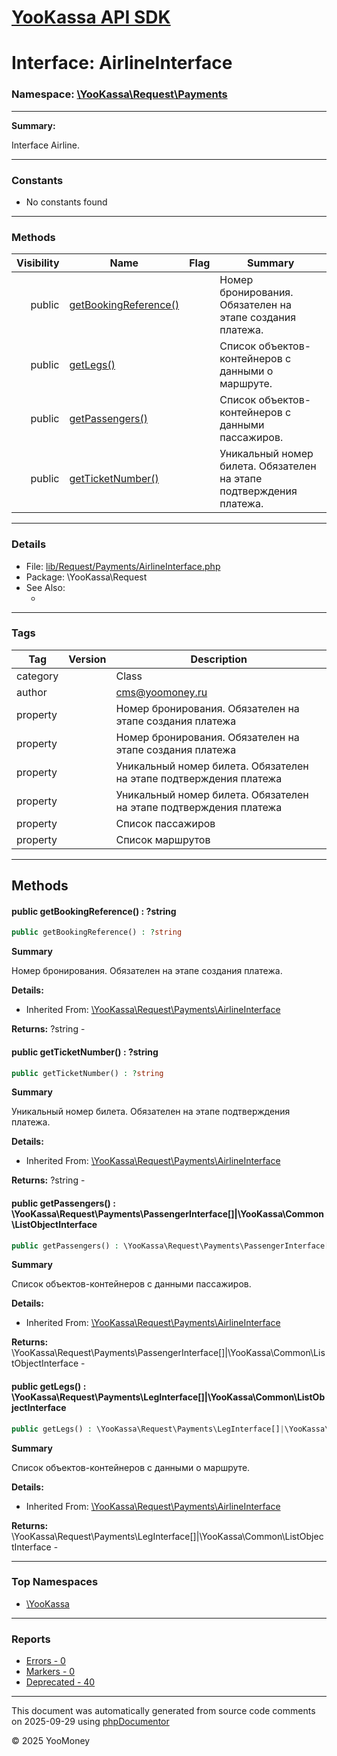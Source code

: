 # [YooKassa API SDK](../home.md)

# Interface: AirlineInterface
### Namespace: [\YooKassa\Request\Payments](../namespaces/yookassa-request-payments.md)
---
**Summary:**

Interface Airline.

---
### Constants
* No constants found

---
### Methods
| Visibility | Name | Flag | Summary |
| ----------:| ---- | ---- | ------- |
| public | [getBookingReference()](../classes/YooKassa-Request-Payments-AirlineInterface.md#method_getBookingReference) |  | Номер бронирования. Обязателен на этапе создания платежа. |
| public | [getLegs()](../classes/YooKassa-Request-Payments-AirlineInterface.md#method_getLegs) |  | Список объектов-контейнеров с данными о маршруте. |
| public | [getPassengers()](../classes/YooKassa-Request-Payments-AirlineInterface.md#method_getPassengers) |  | Список объектов-контейнеров с данными пассажиров. |
| public | [getTicketNumber()](../classes/YooKassa-Request-Payments-AirlineInterface.md#method_getTicketNumber) |  | Уникальный номер билета. Обязателен на этапе подтверждения платежа. |

---
### Details
* File: [lib/Request/Payments/AirlineInterface.php](../../lib/Request/Payments/AirlineInterface.php)
* Package: \YooKassa\Request
* See Also:
  * [](https://yookassa.ru/developers/api)

---
### Tags
| Tag | Version | Description |
| --- | ------- | ----------- |
| category |  | Class |
| author |  | cms@yoomoney.ru |
| property |  | Номер бронирования. Обязателен на этапе создания платежа |
| property |  | Номер бронирования. Обязателен на этапе создания платежа |
| property |  | Уникальный номер билета. Обязателен на этапе подтверждения платежа |
| property |  | Уникальный номер билета. Обязателен на этапе подтверждения платежа |
| property |  | Список пассажиров |
| property |  | Список маршрутов |

---
## Methods
<a name="method_getBookingReference" class="anchor"></a>
#### public getBookingReference() : ?string

```php
public getBookingReference() : ?string
```

**Summary**

Номер бронирования. Обязателен на этапе создания платежа.

**Details:**
* Inherited From: [\YooKassa\Request\Payments\AirlineInterface](../classes/YooKassa-Request-Payments-AirlineInterface.md)

**Returns:** ?string - 


<a name="method_getTicketNumber" class="anchor"></a>
#### public getTicketNumber() : ?string

```php
public getTicketNumber() : ?string
```

**Summary**

Уникальный номер билета. Обязателен на этапе подтверждения платежа.

**Details:**
* Inherited From: [\YooKassa\Request\Payments\AirlineInterface](../classes/YooKassa-Request-Payments-AirlineInterface.md)

**Returns:** ?string - 


<a name="method_getPassengers" class="anchor"></a>
#### public getPassengers() : \YooKassa\Request\Payments\PassengerInterface[]|\YooKassa\Common\ListObjectInterface

```php
public getPassengers() : \YooKassa\Request\Payments\PassengerInterface[]|\YooKassa\Common\ListObjectInterface
```

**Summary**

Список объектов-контейнеров с данными пассажиров.

**Details:**
* Inherited From: [\YooKassa\Request\Payments\AirlineInterface](../classes/YooKassa-Request-Payments-AirlineInterface.md)

**Returns:** \YooKassa\Request\Payments\PassengerInterface[]|\YooKassa\Common\ListObjectInterface - 


<a name="method_getLegs" class="anchor"></a>
#### public getLegs() : \YooKassa\Request\Payments\LegInterface[]|\YooKassa\Common\ListObjectInterface

```php
public getLegs() : \YooKassa\Request\Payments\LegInterface[]|\YooKassa\Common\ListObjectInterface
```

**Summary**

Список объектов-контейнеров с данными о маршруте.

**Details:**
* Inherited From: [\YooKassa\Request\Payments\AirlineInterface](../classes/YooKassa-Request-Payments-AirlineInterface.md)

**Returns:** \YooKassa\Request\Payments\LegInterface[]|\YooKassa\Common\ListObjectInterface - 




---

### Top Namespaces

* [\YooKassa](../namespaces/yookassa.md)

---

### Reports
* [Errors - 0](../reports/errors.md)
* [Markers - 0](../reports/markers.md)
* [Deprecated - 40](../reports/deprecated.md)

---

This document was automatically generated from source code comments on 2025-09-29 using [phpDocumentor](http://www.phpdoc.org/)

&copy; 2025 YooMoney